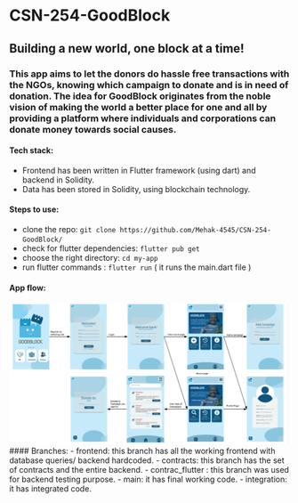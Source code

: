 # CSN-254-GoodBlock
## Building a new world, one block at a time!
### This app aims to let the donors do hassle free transactions with the NGOs, knowing which campaign to donate and is in need of donation. The idea for GoodBlock originates from the noble vision of making the world a better place for one and all by providing a platform where individuals and corporations can donate money towards social causes.
#### Tech stack:
- Frontend has been written in Flutter framework (using dart) and backend in Solidity.
- Data has been stored in Solidity, using blockchain technology.
#### Steps to use:
- clone the repo: `git clone https://github.com/Mehak-4545/CSN-254-GoodBlock/`
- check for flutter dependencies: `flutter pub get`
- choose the right directory: `cd my-app`
- run flutter commands : `flutter run` ( it runs the main.dart file )
#### App flow:
<img src="App_flow.png">
#### Branches:
- frontend: this branch has all the working frontend with database queries/ backend hardcoded.
- contracts: this branch has the set of contracts and the entire backend.
- contrac_flutter : this branch was used for backend testing purpose.
- main: it has final working code.
- integration: it has integrated code.
